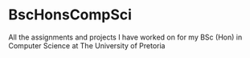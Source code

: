 # BscHonsCompSci
All the assignments and projects I have worked on for my BSc (Hon) in Computer Science at The University  of Pretoria
